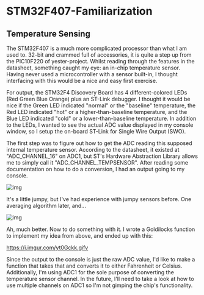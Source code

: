 # STM32F407-Familiarization

## Temperature Sensing

The STM32F407 is a much more complicated processor than what I am used to. 32-bit and crammed full of accessories, it is quite a step up from the PIC10F220 of yester-project. Whilst reading through the features in the datasheet, something caught my eye: an in-chip temperature sensor. Having never used a microcontroller with a sensor built-in, I thought interfacing with this would be a nice and easy first exercise.

For output, the STM32F4 Discovery Board has 4 different-colored LEDs (Red Green Blue Orange) plus an ST-Link debugger. I thought it would be nice if the Green LED indicated "normal" or the "baseline" temperature, the Red LED indicated "hot" or a higher-than-baseline temperature, and the Blue LED indicated "cold" or a lower-than-baseline temperature. In addition to the LEDs, I wanted to see the actual ADC value displayed in my console window, so I setup the on-board ST-Link for Single Wire Output (SWO).

The first step was to figure out how to get the ADC reading this supposed internal temperature sensor. According to the datasheet, it existed at "ADC_CHANNEL_16" on ADC1, but ST's Hardware Abstraction Library allows me to simply call it "ADC_CHANNEL_TEMPSENSOR". After reading some documentation on how to do a conversion, I had an output going to my console.

![img](https://i.imgur.com/mZPv2gv.png)

It's a little jumpy, but I've had experience with jumpy sensors before. One averaging algorithm later, and...

![img](https://i.imgur.com/6U67eoK.png)

Ah, much better. Now to do something with it. I wrote a Goldilocks function to implement my idea from above, and ended up with this:

https://i.imgur.com/yt0Gckk.gifv

Since the output to the console is just the raw ADC value, I'd like to make a function that takes that and converts it to either Fahrenheit or Celsius. Additionally, I'm using ADC1 for the sole purpose of converting the temperature sensor channel. In the future, I'll need to take a look at how to use multiple channels on ADC1 so I'm not gimping the chip's functionality.